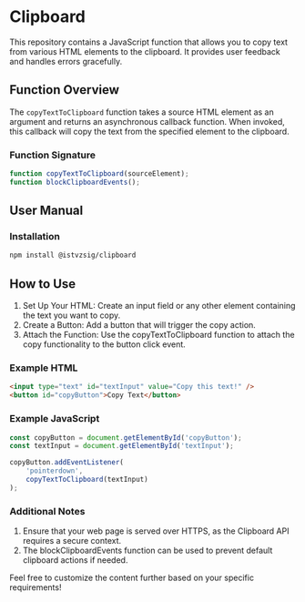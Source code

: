 # Clipboard

This repository contains a JavaScript function that allows you to copy text from various HTML elements to the clipboard. It provides user feedback and handles errors gracefully.

## Function Overview

The `copyTextToClipboard` function takes a source HTML element as an argument and returns an asynchronous callback function. When invoked, this callback will copy the text from the specified element to the clipboard.

### Function Signature

```javascript
function copyTextToClipboard(sourceElement);
function blockClipboardEvents();
```

## User Manual

### Installation
```bash
npm install @istvzsig/clipboard
```

## How to Use
1. Set Up Your HTML: Create an input field or any other element containing the text you want to copy.
2. Create a Button: Add a button that will trigger the copy action.
3. Attach the Function: Use the copyTextToClipboard function to attach the copy functionality to the button click event.

### Example HTML
```html
<input type="text" id="textInput" value="Copy this text!" />
<button id="copyButton">Copy Text</button>
```

### Example JavaScript
```javascript
const copyButton = document.getElementById('copyButton');
const textInput = document.getElementById('textInput');

copyButton.addEventListener(
    'pointerdown',
    copyTextToClipboard(textInput)
);
```

### Additional Notes
1. Ensure that your web page is served over HTTPS, as the Clipboard API requires a secure context.
2. The blockClipboardEvents function can be used to prevent default clipboard actions if needed.

Feel free to customize the content further based on your specific requirements!
